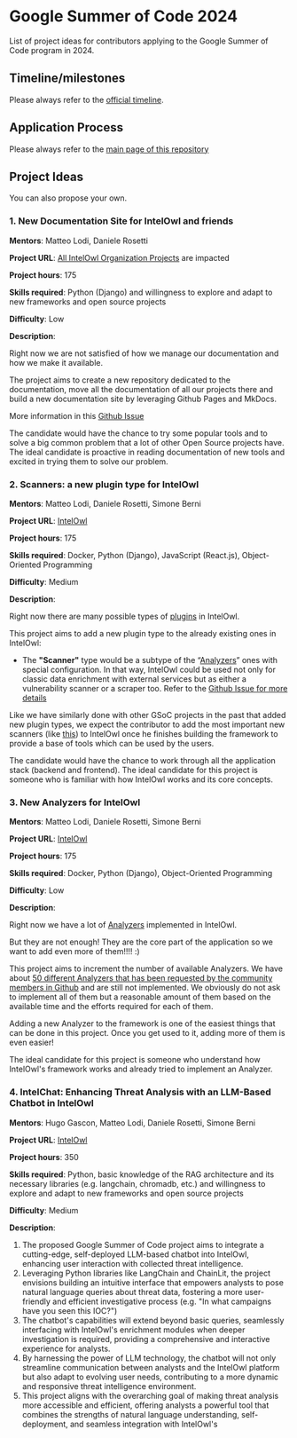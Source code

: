 # Google Summer of Code 2024
List of project ideas for contributors applying to the Google Summer of Code program in 2024.

## Timeline/milestones
Please always refer to the [official timeline](https://developers.google.com/open-source/gsoc/timeline).
  
## Application Process
Please always refer to the [main page of this repository](https://github.com/intelowlproject/gsoc/blob/main/README.md#gsoc-application-process)

## Project Ideas
You can also propose your own.


### 1. New Documentation Site for IntelOwl and friends
<b>Mentors</b>: Matteo Lodi, Daniele Rosetti

<b>Project URL</b>: [All IntelOwl Organization Projects](https://github.com/intelowlproject) are impacted

<b>Project hours</b>: 175

<b>Skills required</b>: Python (Django) and willingness to explore and adapt to new frameworks and open source projects

<b>Difficulty</b>: Low

<b>Description</b>:

Right now we are not satisfied of how we manage our documentation and how we make it available.

The project aims to create a new repository dedicated to the documentation, move all the documentation of all our projects there and build a new documentation site by leveraging Github Pages and MkDocs.

More information in this [Github Issue](https://github.com/intelowlproject/IntelOwl/issues/2043)

The candidate would have the chance to try some popular tools and to solve a big common problem that a lot of other Open Source projects have.
The ideal candidate is proactive in reading documentation of new tools and excited in trying them to solve our problem.


### 2. Scanners: a new plugin type for IntelOwl
<b>Mentors</b>: Matteo Lodi, Daniele Rosetti, Simone Berni

<b>Project URL</b>: [IntelOwl](https://github.com/intelowlproject/IntelOwl)

<b>Project hours</b>: 175

<b>Skills required</b>: Docker, Python (Django), JavaScript (React.js), Object-Oriented Programming

<b>Difficulty</b>: Medium

<b>Description</b>:

Right now there are many possible types of [plugins](https://intelowl.readthedocs.io/en/latest/Usage.html#plugins) in IntelOwl.

This project aims to add a new plugin type to the already existing ones in IntelOwl:
* The **"Scanner"** type would be a subtype of the “[Analyzers](https://intelowl.readthedocs.io/en/latest/Usage.html#analyzers)” ones with special configuration. In that way, IntelOwl could be used not only for classic data enrichment with external services but as either a vulnerability scanner or a scraper too. Refer to the [Github Issue for more details](https://github.com/intelowlproject/IntelOwl/issues/1393)

Like we have similarly done with other GSoC projects in the past that added new plugin types, we expect the contributor to add the most important new scanners (like [this](https://github.com/intelowlproject/IntelOwl/issues/1021)) to IntelOwl once he finishes building the framework to provide a base of tools which can be used by the users.

The candidate would have the chance to work through all the application stack (backend and frontend).
The ideal candidate for this project is someone who is familiar with how IntelOwl works and its core concepts.


### 3. New Analyzers for IntelOwl
<b>Mentors</b>: Matteo Lodi, Daniele Rosetti, Simone Berni

<b>Project URL</b>: [IntelOwl](https://github.com/intelowlproject/IntelOwl)

<b>Project hours</b>: 175

<b>Skills required</b>: Docker, Python (Django), Object-Oriented Programming

<b>Difficulty</b>: Low

<b>Description</b>:

Right now we have a lot of [Analyzers](https://intelowl.readthedocs.io/en/latest/Usage.html#analyzers) implemented in IntelOwl.

But they are not enough! They are the core part of the application so we want to add even more of them!!!! :)

This project aims to increment the number of available Analyzers. We have about [50 different Analyzers that has been requested by the community members in Github](https://github.com/intelowlproject/IntelOwl/issues?q=is%3Aissue+is%3Aopen+label%3Anew_analyzer+) and are still not implemented. We obviously do not ask to implement all of them but a reasonable amount of them based on the available time and the efforts required for each of them.

Adding a new Analyzer to the framework is one of the easiest things that can be done in this project. Once you get used to it, adding more of them is even easier!

The ideal candidate for this project is someone who understand how IntelOwl's framework works and already tried to implement an Analyzer.



### 4. IntelChat: Enhancing Threat Analysis with an LLM-Based Chatbot in IntelOwl
<b>Mentors</b>: Hugo Gascon, Matteo Lodi, Daniele Rosetti, Simone Berni

<b>Project URL</b>: [IntelOwl](https://github.com/intelowlproject/IntelOwl)

<b>Project hours</b>: 350

<b>Skills required</b>: Python, basic knowledge of the RAG architecture and its necessary libraries (e.g. langchain, chromadb, etc.) and willingness to explore and adapt to new frameworks and open source projects

<b>Difficulty</b>: Medium

<b>Description</b>:

1. The proposed Google Summer of Code project aims to integrate a cutting-edge, self-deployed LLM-based chatbot into IntelOwl, enhancing user interaction with collected threat intelligence.
2. Leveraging Python libraries like LangChain and ChainLit, the project envisions building an intuitive interface that empowers analysts to pose natural language queries about threat data, fostering a more user-friendly and efficient investigative process (e.g. "In what campaigns have you seen this IOC?")
3. The chatbot's capabilities will extend beyond basic queries, seamlessly interfacing with IntelOwl's enrichment modules when deeper investigation is required, providing a comprehensive and interactive experience for analysts.
4. By harnessing the power of LLM technology, the chatbot will not only streamline communication between analysts and the IntelOwl platform but also adapt to evolving user needs, contributing to a more dynamic and responsive threat intelligence environment.
5. This project aligns with the overarching goal of making threat analysis more accessible and efficient, offering analysts a powerful tool that combines the strengths of natural language understanding, self-deployment, and seamless integration with IntelOwl's

